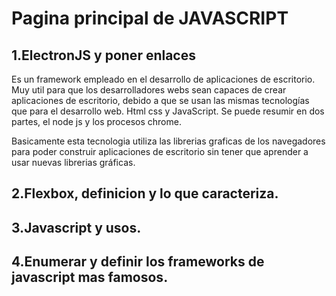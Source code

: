 # Pagina principal de JAVASCRIPT

## 1.ElectronJS y poner enlaces
Es un framework empleado en el desarrollo de aplicaciones de escritorio.
Muy util para que los desarrolladores webs sean capaces de crear aplicaciones de escritorio,
debido a que se usan las mismas tecnologías que para el desarrollo web. Html css y JavaScript.
Se puede resumir en dos partes, el node js y los procesos chrome.

Basicamente esta tecnologia utiliza las librerias graficas de los navegadores para poder construir
aplicaciones de escritorio sin tener que aprender a usar nuevas librerias gráficas.


## 2.Flexbox, definicion y lo que caracteriza.





## 3.Javascript y usos.

## 4.Enumerar y definir los frameworks de javascript mas famosos.
